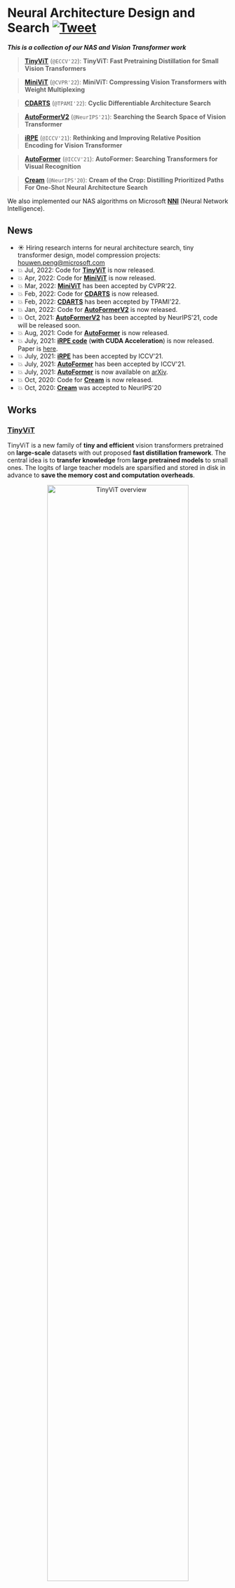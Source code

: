 
# Neural Architecture Design and Search [![Tweet](https://img.shields.io/twitter/url/http/shields.io.svg?style=social)](https://twitter.com/intent/tweet?text=A%20new%20collection%20of%20tiny%20and%20efficient%20models%20thru%20architecture%20design%20and%20search,%20SOTA%20performance!!&url=https://github.com/microsoft/Cream&via=houwen_peng&hashtags=NAS,ViT,vision_transformer)

***This is a collection of our NAS and Vision Transformer work***

> [**TinyViT**](./TinyViT) (```@ECCV'22```): **TinyViT: Fast Pretraining Distillation for Small Vision Transformers**

> [**MiniViT**](./MiniViT) (```@CVPR'22```): **MiniViT: Compressing Vision Transformers with Weight Multiplexing**

> [**CDARTS**](./CDARTS) (```@TPAMI'22```): **Cyclic Differentiable Architecture Search**


> [**AutoFormerV2**](./AutoFormerV2) (```@NeurIPS'21```): **Searching the Search Space of Vision Transformer**


> [**iRPE**](./iRPE) (```@ICCV'21```): **Rethinking and Improving Relative Position Encoding for Vision Transformer**


> [**AutoFormer**](./AutoFormer) (```@ICCV'21```): **AutoFormer: Searching Transformers for Visual Recognition**


> [**Cream**](./Cream) (```@NeurIPS'20```): **Cream of the Crop: Distilling Prioritized Paths For One-Shot Neural Architecture Search**

We also implemented our NAS algorithms on Microsoft [**NNI**](https://github.com/microsoft/nni) (Neural Network Intelligence).

## News
- :sunny: Hiring research interns for neural architecture search, tiny transformer design, model compression projects: houwen.peng@microsoft.com
- :boom: Jul, 2022: Code for [**TinyViT**](./TinyViT) is now released.
- :boom: Apr, 2022: Code for [**MiniViT**](./MiniViT) is now released.
- :boom: Mar, 2022: [**MiniViT**](https://openaccess.thecvf.com/content/CVPR2022/html/Zhang_MiniViT_Compressing_Vision_Transformers_With_Weight_Multiplexing_CVPR_2022_paper.html) has been accepted by CVPR'22.
- :boom: Feb, 2022: Code for [**CDARTS**](./CDARTS) is now released.
- :boom: Feb, 2022: [**CDARTS**](./CDARTS) has been accepted by TPAMI'22.
- :boom: Jan, 2022: Code for [**AutoFormerV2**](./AutoFormerV2) is now released.
- :boom: Oct, 2021: [**AutoFormerV2**](./AutoFormerV2) has been accepted by NeurIPS'21, code will be released soon.
- :boom: Aug, 2021: Code for [**AutoFormer**](./AutoFormer) is now released.
- :boom: July, 2021: [**iRPE code**](./iRPE) (**with CUDA Acceleration**) is now released. Paper is [here](https://openaccess.thecvf.com/content/ICCV2021/html/Wu_Rethinking_and_Improving_Relative_Position_Encoding_for_Vision_Transformer_ICCV_2021_paper.html).
- :boom: July, 2021: [**iRPE**](https://openaccess.thecvf.com/content/ICCV2021/html/Wu_Rethinking_and_Improving_Relative_Position_Encoding_for_Vision_Transformer_ICCV_2021_paper.html) has been accepted by ICCV'21.
- :boom: July, 2021: [**AutoFormer**](https://openaccess.thecvf.com/content/ICCV2021/html/Chen_AutoFormer_Searching_Transformers_for_Visual_Recognition_ICCV_2021_paper.html) has been accepted by ICCV'21.
- :boom: July, 2021: [**AutoFormer**](./AutoFormer) is now available on [arXiv](https://arxiv.org/abs/2107.00651).
- :boom: Oct, 2020: Code for [**Cream**](./Cream) is now released.
- :boom: Oct, 2020: [**Cream**](./Cream) was accepted to NeurIPS'20

## Works

### [TinyViT](./TinyViT)
TinyViT is a new family of **tiny and efficient** vision transformers pretrained on **large-scale** datasets with out proposed **fast distillation framework**. The central idea is to **transfer knowledge** from **large pretrained models** to small ones. The logits of large teacher models are sparsified and stored in disk in advance to **save the memory cost and computation overheads**.
<div align="center">
    <img width="80%" alt="TinyViT overview" src="./TinyViT/.figure/framework.png"/>
</div>

### [MiniViT](./MiniViT)
MiniViT is a new compression framework that achieves parameter reduction in vision transformers while retaining the same performance. The central idea of MiniViT is to multiplex the weights of consecutive transformer blocks. Specifically, we make the weights shared across layers, while imposing a transformation on the weights to increase diversity. Weight distillation over self-attention is also applied to transfer knowledge from large-scale ViT models to weight-multiplexed compact models.
<div align="center">
    <img width="70%" alt="MiniViT overview" src="./MiniViT/.figure/framework.png"/>
</div>

### [CDARTS](./CDARTS)
In this work, we propose new joint optimization objectives and a novel Cyclic Differentiable ARchiTecture Search framework, dubbed CDARTS. Considering the structure difference, CDARTS builds a cyclic feedback mechanism between the search and evaluation networks with introspective distillation. 
<div align="center">
    <img width="50%" alt="CDARTS overview" src="CDARTS/demo/framework1.png"/>
</div>


### [AutoFormerV2](./AutoFormerV2)
In this work, instead of searching the architecture in a predefined search space, with the help of AutoFormer, we proposed to search the search space to automatically find a great search space first. 
After that we search the architectures in the searched space. In addition, we provide insightful observations and guidelines for general vision transformer design.
<div align="center">
    <img width="70%" alt="AutoFormerV2 overview" src="AutoFormerV2/.figure/overview.jpg"/>
</div>


### [AutoFormer](./AutoFormer)

AutoFormer is new one-shot architecture search framework dedicated to vision transformer search. It entangles the weights of different vision transformer blocks in the same layers during supernet training. 
Benefiting from the strategy, the trained supernet allows thousands of subnets to be very well-trained. Specifically, the performance of these subnets with weights inherited from the supernet is comparable to those retrained from scratch.
<div align="center">
    <img width="70%" alt="AutoFormer overview" src="AutoFormer/.figure/overview.png"/>
</div>

### [iRPE](./iRPE)
**Image RPE (iRPE for short) methods are new relative position encoding methods dedicated to 2D images**, considering directional relative distance modeling as well as the interactions between queries and relative position embeddings in self-attention mechanism. The proposed iRPE methods are simple and lightweight, being easily plugged into transformer blocks. Experiments demonstrate that solely due to the proposed encoding methods, **DeiT and DETR obtain up to 1.5% (top-1 Acc) and 1.3% (mAP) stable improvements** over their original versions on ImageNet and COCO respectively, without tuning any extra hyperparamters such as learning rate and weight decay. Our ablation and analysis also yield interesting findings, some of which run counter to previous understanding.
<div align="center">
    <img width="70%" alt="iRPE overview" src="iRPE/iRPE.png"/>
</div>


### [Cream](./Cream)
**[[Paper]](https://papers.nips.cc/paper/2020/file/d072677d210ac4c03ba046120f0802ec-Paper.pdf) [[Models-Google Drive]](https://drive.google.com/drive/folders/1NLGAbBF9bA1IUAxKlk2VjgRXhr6RHvRW?usp=sharing)[[Models-Baidu Disk (password: wqw6)]](https://pan.baidu.com/s/1TqQNm2s14oEdyNPimw3T9g) [[Slides]]() [[BibTex]](https://scholar.googleusercontent.com/scholar.bib?q=info:ICWVXc_SsKAJ:scholar.google.com/&output=citation&scisdr=CgUmooXfEMfTi0cV5aU:AAGBfm0AAAAAX7sQ_aXoamdKRaBI12tAVN8REq1VKNwM&scisig=AAGBfm0AAAAAX7sQ_RdYtp6BSro3zgbXVJU2MCgsG730&scisf=4&ct=citation&cd=-1&hl=ja)**  <br/>

In this work, we present a simple yet effective architecture distillation method. The central idea is that subnetworks can learn collaboratively and teach each other throughout the training process, aiming to boost the convergence of individual models. We introduce the concept of prioritized path, which refers to the architecture candidates exhibiting superior performance during training. Distilling knowledge from the prioritized paths is able to boost the training of subnetworks. Since the prioritized paths are changed on the fly depending on their performance and complexity, the final obtained paths are the cream of the crop.
<div >
    <img src="Cream/demo/intro.jpg" width="90%"/>
</div>


## Bibtex
```bibtex
@InProceedings{tiny_vit,
  title={TinyViT: Fast Pretraining Distillation for Small Vision Transformers},
  author={Wu, Kan and Zhang, Jinnian and Peng, Houwen and Liu, Mengchen and Xiao, Bin and Fu, Jianlong and Yuan, Lu},
  booktitle={European conference on computer vision (ECCV)},
  year={2022}
}

@InProceedings{MiniViT,
    title     = {MiniViT: Compressing Vision Transformers With Weight Multiplexing},
    author    = {Zhang, Jinnian and Peng, Houwen and Wu, Kan and Liu, Mengchen and Xiao, Bin and Fu, Jianlong and Yuan, Lu},
    booktitle = {Proceedings of the IEEE/CVF Conference on Computer Vision and Pattern Recognition (CVPR)},
    month     = {June},
    year      = {2022},
    pages     = {12145-12154}
}

@article{CDARTS,
  title={Cyclic Differentiable Architecture Search},
  author={Yu, Hongyuan and Peng, Houwen and Huang, Yan and Fu, Jianlong and Du, Hao and Wang, Liang and Ling, Haibin},
  journal={IEEE Transactions on Pattern Analysis and Machine Intelligence (TPAMI)},
  year={2022}
}

@article{S3,
  title={Searching the Search Space of Vision Transformer},
  author={Minghao, Chen and Kan, Wu and Bolin, Ni and Houwen, Peng and Bei, Liu and Jianlong, Fu and Hongyang, Chao and Haibin, Ling},
  booktitle={Conference and Workshop on Neural Information Processing Systems (NeurIPS)},
  year={2021}
}

@InProceedings{iRPE,
    title     = {Rethinking and Improving Relative Position Encoding for Vision Transformer},
    author    = {Wu, Kan and Peng, Houwen and Chen, Minghao and Fu, Jianlong and Chao, Hongyang},
    booktitle = {Proceedings of the IEEE/CVF International Conference on Computer Vision (ICCV)},
    month     = {October},
    year      = {2021},
    pages     = {10033-10041}
}

@InProceedings{AutoFormer,
    title     = {AutoFormer: Searching Transformers for Visual Recognition},
    author    = {Chen, Minghao and Peng, Houwen and Fu, Jianlong and Ling, Haibin},
    booktitle = {Proceedings of the IEEE/CVF International Conference on Computer Vision (ICCV)},
    month     = {October},
    year      = {2021},
    pages     = {12270-12280}
}

@article{Cream,
  title={Cream of the Crop: Distilling Prioritized Paths For One-Shot Neural Architecture Search},
  author={Peng, Houwen and Du, Hao and Yu, Hongyuan and Li, Qi and Liao, Jing and Fu, Jianlong},
  journal={Advances in Neural Information Processing Systems},
  volume={33},
  year={2020}
}
```

## License
License under an MIT license.

